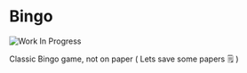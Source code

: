 # Bingo

![Work In Progress](https://img.shields.io/badge/Status-Work%20In%20Progress-blue.svg)

Classic Bingo game, not on paper ( Lets save some papers :spiral_notepad: )
